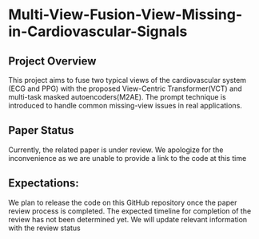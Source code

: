 # Multi-View-Fusion-View-Missing-in-Cardiovascular-Signals
## Project Overview
This project aims to fuse two typical views of the cardiovascular system (ECG and PPG) with the proposed View-Centric Transformer(VCT) and multi-task masked autoencoders(M2AE). The prompt technique is introduced to handle common missing-view issues in real applications.
## Paper Status
Currently, the related paper is under review. We apologize for the inconvenience as we are unable to provide a link to the code at this time
## Expectations:
We plan to release the code on this GitHub repository once the paper review process is completed. The expected timeline for completion of the review has not been determined yet. We will update relevant information with the review status
